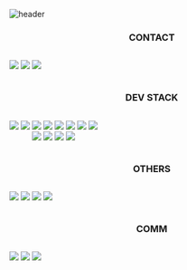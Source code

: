 ![header](https://capsule-render.vercel.app/api?type=waving&color=timeGradient&text=I'm%20completing%20the%20equation%20of%20growth✍&animation=twinkling&fontSize=32&fontAlignY=40&fontAlign=50&height=250)


<h3 align="center"> <b>CONTACT</b> </h3>
<div style="display:flex; flex-direction:row;">
<p align="center">
<a href="https://www.instagram.com/zzakjista/" target="_blank"><img src="https://img.shields.io/badge/instagram-E4405F?style=for-the-badge&logo=instagram&logoColor=FFFFFF"/></a>
<a href="https://zzz0101.tistory.com/" target="_blank"><img src="https://img.shields.io/badge/tistory-000000?style=for-the-badge&logo=instagram&logoColor=FFFFFF"/></a>
  <a href="gnsdl09@kookmin.ac.kr" target="_blank"><img src="https://img.shields.io/badge/gmail-EA4335?style=for-the-badge&logo=gmail&logoColor=FFFFFF"/></a>
</p>
</div>

<h3 align="center"> <b>DEV STACK</b> </h3>
<div style="display:flex; flex-direction:row; align="center";>
<p align="center">
<!-- //python --> <img src="https://img.shields.io/badge/Python-3766AB?style=for-the-badge&logo=Python&logoColor=white"/>
<!-- //MySQL --> <img src="https://img.shields.io/badge/MySQL-4479A1?style=for-the-badge&logo=MySQL&logoColor=white"/>
<!-- //MSSQL --> <img src="https://img.shields.io/badge/Microsoft%20SQL%20Server-CC2927?logo=microsoftsqlserver&logoColor=fff&style=for-the-badge"/>
<!-- //Airflow --> <img src="https://img.shields.io/badge/Apache%20Airflow-017CEE?style=for-the-badge&logo=Apache%20Airflow&logoColor=white"/>
<!-- //pytorch --> <img src="https://img.shields.io/badge/Pytorch-EE4C2C?style=for-the-badge&logo=Pytorch&logoColor=white"/>
<!-- //pandas --> <img src="https://img.shields.io/badge/Pandas-150458?style=for-the-badge&logo=pandas&logoColor=white"/>
<!-- //numpy --> <img src="https://img.shields.io/badge/Numpy-013243?style=for-the-badge&logo=Numpy&logoColor=white"/>
<!-- //scikit-learn --> <img src="https://img.shields.io/badge/scikitlearn-F7931E?style=for-the-badge&logo=scikit-learn&logoColor=white"/>
  <br>
<!-- //vscode --> <img src="https://img.shields.io/badge/VSCODE-007ACC?style=for-the-badge&logo=VisualStudioCODE&logoColor=white"/>
<!-- //colab --> <img src="https://img.shields.io/badge/colab-F9AB00?style=for-the-badge&logo=google colab&logoColor=white"/>
<!-- //git --> <img src="https://img.shields.io/badge/GIT-E44C30?style=for-the-badge&logo=git&logoColor=white"/>
<!-- //tableau --> <img src="https://img.shields.io/badge/Tableau-E97627?style=for-the-badge&logo=Tableau&logoColor=white"/>

</p>
</div>

<h3 align="center"> <b>OTHERS</b> </h3>
<div style="display:flex; flex-direction:row;">
<p align="center">
<!-- //Google Analytics --> <img src="https://img.shields.io/badge/Google Analytics-E37400?style=for-the-badge&logo=Google Analytics&logoColor=white"/>
<!-- //AI --> <img src="https://img.shields.io/badge/AI-FF9A00?style=for-the-badge&logo=Adobe illustrator&logoColor=white"/>
<!-- //photoshop --> <img src="https://img.shields.io/badge/Photoshop-31A8FF?style=for-the-badge&logo=Adobe Photoshop&logoColor=white"/>
<!-- //powerpoint --> <img src="https://img.shields.io/badge/Powerpoint-B7472A?style=for-the-badge&logo=microsoft powerpoint&logoColor=white"/>
</p>
</div>

<h3 align="center"> <b>COMM</b> </h3>
<div style="display:flex; flex-direction:row;">
<p align="center">
<!-- //slack --> <img src="https://img.shields.io/badge/slack-4A154B?style=for-the-badge&logo=slack&logoColor=white"/>
<!-- //JIRA --> <img src="https://img.shields.io/badge/Jira-0052CC?style=for-the-badge&logo=jira&logoColor=white"/>
<!-- //notion --><img src="https://img.shields.io/badge/notion-000000?style=for-the-badge&logo=notion&logoColor=white"/>
</p>
</div>
